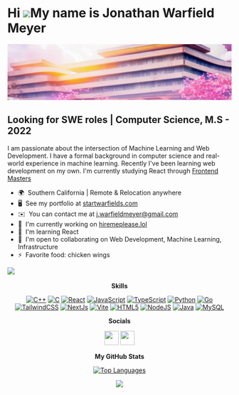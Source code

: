 Hi ![](https://user-images.githubusercontent.com/18350557/176309783-0785949b-9127-417c-8b55-ab5a4333674e.gif)My name is Jonathan Warfield Meyer
======================================================================================================================================
![](https://github.com/startwarfields/startwarfields/blob/master/sick_banner.jpg)


Looking for SWE roles | Computer Science, M.S - 2022
----------------------------------------------------
I am passionate about the intersection of Machine Learning and Web Development. I have a formal background in computer science and real-world experience in machine learning. Recently I've been learning web development on my own. I'm currently studying React through [Frontend Masters](https://frontendmasters.com/)

* 🌍  Southern California | Remote & Relocation anywhere
* 🖥️  See my portfolio at [startwarfields.com](http://startwarfields.com)
* ✉️  You can contact me at [j.warfieldmeyer@gmail.com](mailto:j.warfieldmeyer@gmail.com)
* 🚀  I'm currently working on [hiremeplease.lol](https://www.hiremeplease.lol/)
* 🧠  I'm learning React
* 🤝  I'm open to collaborating on Web Development, Machine Learning, Infrastructure
* ⚡  Favorite food: chicken wings

<a href="https://www.github.com/startwarfields" target="_blank" rel="noreferrer"><img
src="https://img.shields.io/github/followers/startwarfields?logo=github&style=for-the-badge&color=0891b2&labelColor=1c1917" /></a>

<p align="center">
<b>Skills</b>
<p align="center">
<a href="https://docs.microsoft.com/en-us/cpp/?view=msvc-170" target="_blank" rel="noreferrer"><img src="https://raw.githubusercontent.com/danielcranney/readme-generator/main/public/icons/skills/cplusplus-colored.svg" width="36" height="36" alt="C++" /></a>
<a href="https://docs.microsoft.com/en-us/cpp/?view=msvc-170" target="_blank" rel="noreferrer"><img src="https://raw.githubusercontent.com/danielcranney/readme-generator/main/public/icons/skills/c-colored.svg" width="36" height="36" alt="C" /></a>
<a href="https://reactjs.org/" target="_blank" rel="noreferrer"><img src="https://raw.githubusercontent.com/danielcranney/readme-generator/main/public/icons/skills/react-colored.svg" width="36" height="36" alt="React" /></a>
<a href="https://developer.mozilla.org/en-US/docs/Web/JavaScript" target="_blank" rel="noreferrer"><img src="https://raw.githubusercontent.com/danielcranney/readme-generator/main/public/icons/skills/javascript-colored.svg" width="36" height="36" alt="JavaScript" /></a>
<a href="https://www.typescriptlang.org/" target="_blank" rel="noreferrer"><img src="https://raw.githubusercontent.com/danielcranney/readme-generator/main/public/icons/skills/typescript-colored.svg" width="36" height="36" alt="TypeScript" /></a>
<a href="https://www.python.org/" target="_blank" rel="noreferrer"><img src="https://raw.githubusercontent.com/danielcranney/readme-generator/main/public/icons/skills/python-colored.svg" width="36" height="36" alt="Python" /></a>
<a href="https://go.dev/doc/" target="_blank" rel="noreferrer"><img src="https://raw.githubusercontent.com/danielcranney/readme-generator/main/public/icons/skills/go-colored.svg" width="36" height="36" alt="Go" /></a>
<a href="https://tailwindcss.com/" target="_blank" rel="noreferrer"><img src="https://raw.githubusercontent.com/danielcranney/readme-generator/main/public/icons/skills/tailwindcss-colored.svg" width="36" height="36" alt="TailwindCSS" /></a>
<a href="https://nextjs.org/docs" target="_blank" rel="noreferrer"><img src="https://raw.githubusercontent.com/danielcranney/readme-generator/main/public/icons/skills/nextjs-colored.svg" width="36" height="36" alt="NextJs" /></a>
<a href="https://vitejs.dev/" target="_blank" rel="noreferrer"><img src="https://raw.githubusercontent.com/danielcranney/readme-generator/main/public/icons/skills/vite-colored.svg" width="36" height="36" alt="Vite" /></a>
<a href="https://developer.mozilla.org/en-US/docs/Glossary/HTML5" target="_blank" rel="noreferrer"><img src="https://raw.githubusercontent.com/danielcranney/readme-generator/main/public/icons/skills/html5-colored.svg" width="36" height="36" alt="HTML5" /></a>
<a href="https://nodejs.org/en/" target="_blank" rel="noreferrer"><img src="https://raw.githubusercontent.com/danielcranney/readme-generator/main/public/icons/skills/nodejs-colored.svg" width="36" height="36" alt="NodeJS" /></a>
<a href="https://www.oracle.com/java/" target="_blank" rel="noreferrer"><img src="https://raw.githubusercontent.com/danielcranney/readme-generator/main/public/icons/skills/java-colored.svg" width="36" height="36" alt="Java" /></a>
<a href="https://www.mysql.com/" target="_blank" rel="noreferrer"><img src="https://raw.githubusercontent.com/danielcranney/readme-generator/main/public/icons/skills/mysql-colored.svg" width="36" height="36" alt="MySQL" /></a>
</p>

<p align="center">
 <b>Socials</b>

<p align="center"> <a href="https://www.github.com/startwarfields" target="_blank" rel="noreferrer"><img src="https://raw.githubusercontent.com/danielcranney/readme-generator/main/public/icons/socials/github.svg" width="32" height="32" /></a> <a href="https://www.linkedin.com/in/endwarfields/" target="_blank" rel="noreferrer"><img src="https://raw.githubusercontent.com/danielcranney/readme-generator/main/public/icons/socials/linkedin.svg" width="32" height="32" /></a></p>


<p align="center">
<b>My GitHub Stats</b>
 
<p align="center">
<a href="https://github.com/startwarfields" align="left"><img src="https://github-readme-stats.vercel.app/api/top-langs/?username=startwarfields&langs_count=6&title_color=0891b2&text_color=ffffff&icon_color=0891b2&bg_color=1c1917&hide=css,scss,HTTP,Pug&hide_border=true&locale=en&custom_title=Top%6%Languages" alt="Top Languages" /></a>
</p>
<p align="center">
<a href="http://www.github.com/startwarfields"><img src="https://github-readme-streak-stats.herokuapp.com/?user=startwarfields&stroke=ffffff&background=1c1917&ring=0891b2&fire=0891b2&currStreakNum=ffffff&currStreakLabel=0891b2&sideNums=ffffff&sideLabels=ffffff&dates=ffffff&hide_border=true" /></a>
</p>

